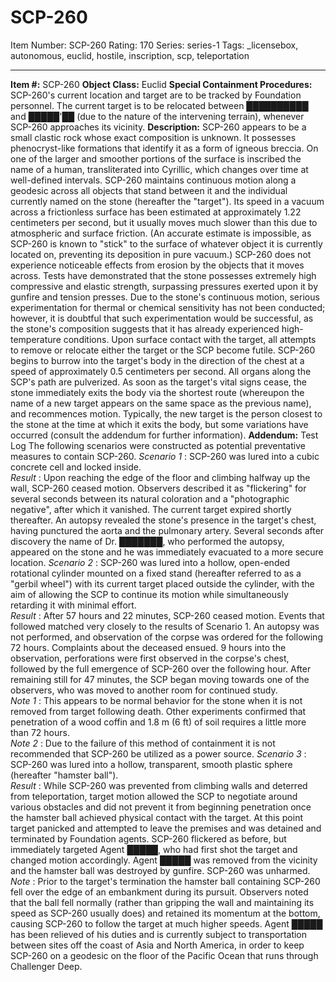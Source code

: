 # SCP-260
Item Number: SCP-260
Rating: 170
Series: series-1
Tags: _licensebox, autonomous, euclid, hostile, inscription, scp, teleportation

---

**Item #:** SCP-260
**Object Class:** Euclid
**Special Containment Procedures:** SCP-260's current location and target are to be tracked by Foundation personnel. The current target is to be relocated between ██████████ and █████'██ (due to the nature of the intervening terrain), whenever SCP-260 approaches its vicinity.
**Description:** SCP-260 appears to be a small clastic rock whose exact composition is unknown. It possesses phenocryst-like formations that identify it as a form of igneous breccia. On one of the larger and smoother portions of the surface is inscribed the name of a human, transliterated into Cyrillic, which changes over time at well-defined intervals. SCP-260 maintains continuous motion along a geodesic across all objects that stand between it and the individual currently named on the stone (hereafter the "target"). Its speed in a vacuum across a frictionless surface has been estimated at approximately 1.22 centimeters per second, but it usually moves much slower than this due to atmospheric and surface friction. (An accurate estimate is impossible, as SCP-260 is known to "stick" to the surface of whatever object it is currently located on, preventing its deposition in pure vacuum.)
SCP-260 does not experience noticeable effects from erosion by the objects that it moves across. Tests have demonstrated that the stone possesses extremely high compressive and elastic strength, surpassing pressures exerted upon it by gunfire and tension presses. Due to the stone's continuous motion, serious experimentation for thermal or chemical sensitivity has not been conducted; however, it is doubtful that such experimentation would be successful, as the stone's composition suggests that it has already experienced high-temperature conditions.
Upon surface contact with the target, all attempts to remove or relocate either the target or the SCP become futile. SCP-260 begins to burrow into the target's body in the direction of the chest at a speed of approximately 0.5 centimeters per second. All organs along the SCP's path are pulverized. As soon as the target's vital signs cease, the stone immediately exits the body via the shortest route (whereupon the name of a new target appears on the same space as the previous name), and recommences motion. Typically, the new target is the person closest to the stone at the time at which it exits the body, but some variations have occurred (consult the addendum for further information).
**Addendum:** Test Log
The following scenarios were constructed as potential preventative measures to contain SCP-260.
_Scenario 1_ : SCP-260 was lured into a cubic concrete cell and locked inside.  
_Result_ : Upon reaching the edge of the floor and climbing halfway up the wall, SCP-260 ceased motion. Observers described it as "flickering" for several seconds between its natural coloration and a "photographic negative", after which it vanished. The current target expired shortly thereafter. An autopsy revealed the stone's presence in the target's chest, having punctured the aorta and the pulmonary artery. Several seconds after discovery the name of Dr. ███████, who performed the autopsy, appeared on the stone and he was immediately evacuated to a more secure location.
_Scenario 2_ : SCP-260 was lured into a hollow, open-ended rotational cylinder mounted on a fixed stand (hereafter referred to as a "gerbil wheel") with its current target placed outside the cylinder, with the aim of allowing the SCP to continue its motion while simultaneously retarding it with minimal effort.  
_Result_ : After 57 hours and 22 minutes, SCP-260 ceased motion. Events that followed matched very closely to the results of Scenario 1. An autopsy was not performed, and observation of the corpse was ordered for the following 72 hours. Complaints about the deceased ensued. 9 hours into the observation, perforations were first observed in the corpse's chest, followed by the full emergence of SCP-260 over the following hour. After remaining still for 47 minutes, the SCP began moving towards one of the observers, who was moved to another room for continued study.  
_Note 1_ : This appears to be normal behavior for the stone when it is not removed from target following death. Other experiments confirmed that penetration of a wood coffin and 1.8 m (6 ft) of soil requires a little more than 72 hours.  
_Note 2_ : Due to the failure of this method of containment it is not recommended that SCP-260 be utilized as a power source.
_Scenario 3_ : SCP-260 was lured into a hollow, transparent, smooth plastic sphere (hereafter "hamster ball").  
_Result_ : While SCP-260 was prevented from climbing walls and deterred from teleportation, target motion allowed the SCP to negotiate around various obstacles and did not prevent it from beginning penetration once the hamster ball achieved physical contact with the target. At this point target panicked and attempted to leave the premises and was detained and terminated by Foundation agents. SCP-260 flickered as before, but immediately targeted Agent █████, who had first shot the target and changed motion accordingly. Agent █████ was removed from the vicinity and the hamster ball was destroyed by gunfire. SCP-260 was unharmed.  
_Note_ : Prior to the target's termination the hamster ball containing SCP-260 fell over the edge of an embankment during its pursuit. Observers noted that the ball fell normally (rather than gripping the wall and maintaining its speed as SCP-260 usually does) and retained its momentum at the bottom, causing SCP-260 to follow the target at much higher speeds.
Agent █████ has been relieved of his duties and is currently subject to transportation between sites off the coast of Asia and North America, in order to keep SCP-260 on a geodesic on the floor of the Pacific Ocean that runs through Challenger Deep.